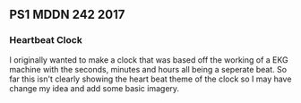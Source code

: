 ## PS1 MDDN 242 2017

### Heartbeat Clock

I originally wanted to make a clock that was based off the working of a EKG machine with the seconds, minutes and hours all being a seperate beat. So far this isn't clearly showing the heart beat theme of the clock so I may have change my idea and add some basic imagery.